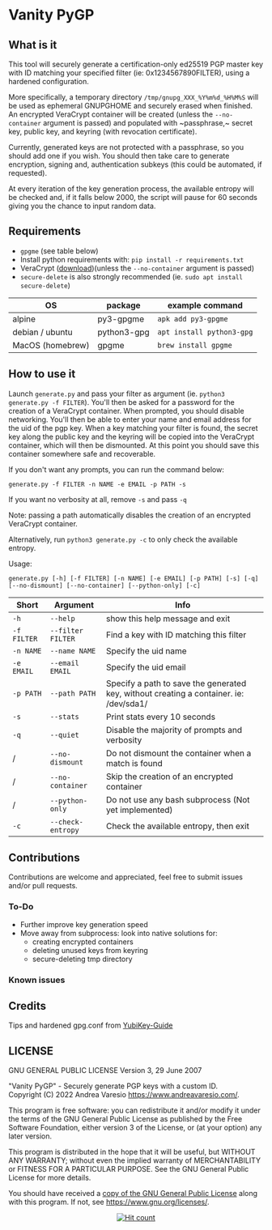 # Vanity PyGP

## What is it
This tool will securely generate a certification-only ed25519 PGP master key with ID matching your specified filter (ie: 0x1234567890FILTER), using a hardened configuration.

More specifically, a temporary directory `/tmp/gnupg_XXX_%Y%m%d_%H%M%S` will be used as ephemeral GNUPGHOME and securely erased when finished. An encrypted VeraCrypt container will be created (unless the `--no-container` argument is passed) and populated with ~passphrase,~ secret key, public key, and keyring (with revocation certificate).

Currently, generated keys are not protected with a passphrase, so you should add one if you wish. You should then take care to generate encryption, signing and, authentication subkeys (this could be automated, if requested).

At every iteration of the key generation process, the available entropy will be checked and, if it falls below 2000, the script will pause for 60 seconds giving you the chance to input random data.

## Requirements
- `gpgme` (see table below)
- Install python requirements with: `pip install -r requirements.txt`
- VeraCrypt ([download](https://veracrypt.fr/en/Downloads.html))(unless the `--no-container` argument is passed)
- `secure-delete` is also strongly recommended (ie. `sudo apt install secure-delete`)

OS | package | example command
---|---|---
alpine | py3-gpgme | `apk add py3-gpgme`
debian / ubuntu | python3-gpg | `apt install python3-gpg`
MacOS (homebrew) | gpgme | `brew install gpgme`

## How to use it
Launch `generate.py` and pass your filter as argument (ie. `python3 generate.py -f FILTER`). You'll then be asked for a password for the creation of a VeraCrypt container. When prompted, you should disable networking. You'll then be able to enter your name and email address for the uid of the pgp key. When a key matching your filter is found, the secret key along the public key and the keyring will be copied into the VeraCrypt container, which will then be dismounted. At this point you should save this container somewhere safe and recoverable.

If you don't want any prompts, you can run the command below:
```
generate.py -f FILTER -n NAME -e EMAIL -p PATH -s
```
If you want no verbosity at all, remove `-s` and pass `-q`

Note: passing a path automatically disables the creation of an encrypted VeraCrypt container.

Alternatively, run `python3 generate.py -c` to only check the available entropy.

Usage:
```
generate.py [-h] [-f FILTER] [-n NAME] [-e EMAIL] [-p PATH] [-s] [-q] [--no-dismount] [--no-container] [--python-only] [-c]
```

Short | Argument | Info
---|---|---
`-h` | `--help` | show this help message and exit
`-f FILTER` | `--filter FILTER` | Find a key with ID matching this filter
`-n NAME` | `--name NAME` | Specify the uid name
`-e EMAIL` | `--email EMAIL` | Specify the uid email
`-p PATH` | `--path PATH `| Specify a path to save the generated key, without creating a container. ie: /dev/sda1/
`-s` | `--stats` | Print stats every 10 seconds
`-q` | `--quiet` | Disable the majority of prompts and verbosity
/ | `--no-dismount` | Do not dismount the container when a match is found
/ | `--no-container` | Skip the creation of an encrypted container
/ | `--python-only` | Do not use any bash subprocess (Not yet implemented)
`-c` | `--check-entropy` | Check the available entropy, then exit


## Contributions
Contributions are welcome and appreciated, feel free to submit issues and/or pull requests.

### To-Do
- Further improve key generation speed
- Move away from subprocess: look into native solutions for:
  - creating encrypted containers
  - deleting unused keys from keyring
  - secure-deleting tmp directory

### Known issues

## Credits
Tips and hardened gpg.conf from [YubiKey-Guide](https://github.com/drduh/YubiKey-Guide)

## LICENSE

GNU GENERAL PUBLIC LICENSE
Version 3, 29 June 2007

"Vanity PyGP" - Securely generate PGP keys with a custom ID.<br />
Copyright (C) 2022 Andrea Varesio <https://www.andreavaresio.com/>.

This program is free software: you can redistribute it and/or modify
it under the terms of the GNU General Public License as published by
the Free Software Foundation, either version 3 of the License, or
(at your option) any later version.

This program is distributed in the hope that it will be useful,
but WITHOUT ANY WARRANTY; without even the implied warranty of
MERCHANTABILITY or FITNESS FOR A PARTICULAR PURPOSE.  See the
GNU General Public License for more details.

You should have received a [copy of the GNU General Public License](https://github.com/andrea-varesio/vanity-PyGP/blob/main/LICENSE)
along with this program.  If not, see <https://www.gnu.org/licenses/>.

<div align="center">
<a href="https://github.com/andrea-varesio/vanity-PyGP/">
  <img src="http://hits.dwyl.com/andrea-varesio/vanity-PyGP.svg?style=flat-square" alt="Hit count" />
</a>
</div>
